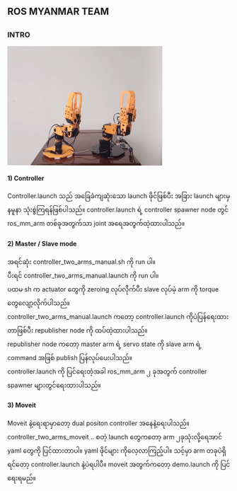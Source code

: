 <h2> ROS MYANMAR TEAM <h2>
<h3> INTRO </h3>
  
  <img src="https://github.com/GreenGhostMan/two_robot_arm/blob/master/two_arm.jpg" width="350" height="270" align="middle" />
<h4>  1) Controller </h4>
Controller.launch သည် အခြေခံကျဆုံးသော launch ဖိုင်ဖြစ်ပီး အခြား launch များမှ နမူနာ သုံးစွဲကြရန်ဖြစ်ပါသည်။
controller.launch ရဲ့ controller spawner node တွင် ros_mm_arm တစ်ခုအတွက်သာ joint အရေအတွက်ထဲ့ထားပါသည်။
<h4>  2) Master / Slave mode </h4>
အရင်ဆုံး controller_two_arms_manual.sh ကို run ပါ။ <br>
ပီးရင် controller_two_arms_manual.launch ကို run ပါ။ <br>
ပထမ sh က actuator တွေကို zeroing လုပ်လိုက်ပီး slave လုပ်မဲ့ arm ကို torque တွေလျော့လိုက်ပါသည်။ <br>
controller_two_arms_manual.launch ကတော့ controller.launch ကိုပဲပြန်ရေးထားတာဖြစ်ပီး republisher node ကို ထပ်ထဲ့ထားပါသည်။ <br>
republisher node ကတော့ master arm ရဲ့ servo state ကို  slave arm ရဲ့ command အဖြစ် publish ပြန်လုပ်ပေးပါသည်။ <br>
controller.launch ကို ပြင်ရေးတဲ့အခါ ros_mm_arm ၂ ခုအတွက် controller spawner များတွင်ရေးထားပါသည်။
<h4> 3) Moveit </h4>
Moveit နဲ့ရေးရာမှာတော့ dual positon controller အနေနဲ့ရေးပါသည်။
controller_two_arms_moveit .. စတဲ့ launch တွေကတော့ arm ၂ခုသုံးလို့ရေအာင် yaml တွေကို ပြင်ထားတာပါ။
yaml ဖိုင်များ ကိုလေ့လာကြည့်ပါ။
သင့်မှာ arm တခုပဲရှိရင်တော့ controller.launch နဲ့ပဲရပါပီ။
moveit အတွက်ကတော့ demo.launch ကို ပြင်ရေးရမည်။

  



